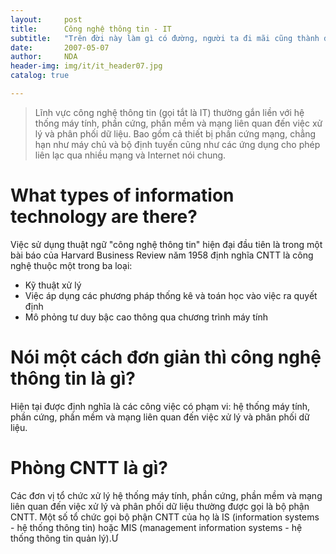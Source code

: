 ```yaml
---
layout:     post
title:      Công nghệ thông tin - IT
subtitle:   "Trên đời này làm gì có đường, người ta đi mãi cũng thành đường thôi" - Lỗ Tấn
date:       2007-05-07
author:     NDA
header-img: img/it/it_header07.jpg
catalog: true

---
```


>Lĩnh vực công nghệ thông tin (gọi tắt là IT) thường gắn liền với hệ thống máy tính, phần cứng, phần mềm và mạng liên quan đến việc xử lý và phân phối dữ liệu. Bao gồm cả thiết bị phần cứng mạng, chẳng hạn như máy chủ và bộ định tuyến cũng như các ứng dụng cho phép liên lạc qua nhiều mạng và Internet nói chung.

# What types of information technology are there?

Việc sử dụng thuật ngữ "công nghệ thông tin" hiện đại đầu tiên là trong một bài báo của Harvard Business Review năm 1958 định nghĩa CNTT là công nghệ thuộc một trong ba loại:

* Kỹ thuật xử lý
* Việc áp dụng các phương pháp thống kê và toán học vào việc ra quyết định
* Mô phỏng tư duy bậc cao thông qua chương trình máy tính

# Nói một cách đơn giản thì công nghệ thông tin là gì?

Hiện tại được định nghĩa là các công việc có phạm vi: hệ thống máy tính, phần cứng, phần mềm và mạng liên quan đến việc xử lý và phân phối dữ liệu.

# Phòng CNTT là gì?

Các đơn vị tổ chức xử lý hệ thống máy tính, phần cứng, phần mềm và mạng liên quan đến việc xử lý và phân phối dữ liệu thường được gọi là bộ phận CNTT. Một số tổ chức gọi bộ phận CNTT của họ là IS (information systems - hệ thống thông tin) hoặc MIS (management information systems - hệ thống thông tin quản lý).Ư